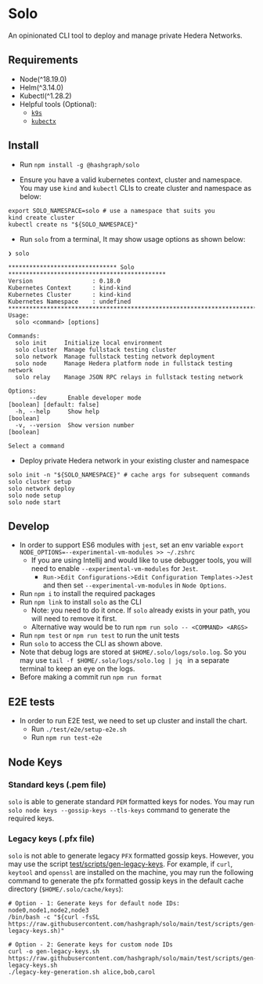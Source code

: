 # Solo

An opinionated CLI tool to deploy and manage private Hedera Networks.

## Requirements

* Node(^18.19.0)
* Helm(^3.14.0)
* Kubectl(^1.28.2)
* Helpful tools (Optional):
  * [`k9s`](https://k9scli.io/)
  * [`kubectx`](https://github.com/ahmetb/kubectx)

## Install

* Run `npm install -g @hashgraph/solo`

* Ensure you have a valid kubernetes context, cluster and namespace. You may use `kind` and `kubectl` CLIs to create
  cluster and namespace as below:

```
export SOLO_NAMESPACE=solo # use a namespace that suits you
kind create cluster
kubectl create ns "${SOLO_NAMESPACE}" 
```

* Run `solo` from a terminal, It may show usage options as shown below:

```
❯ solo

******************************* Solo *********************************************
Version                 : 0.18.0
Kubernetes Context      : kind-kind
Kubernetes Cluster      : kind-kind
Kubernetes Namespace    : undefined
**********************************************************************************
Usage:
  solo <command> [options]

Commands:
  solo init     Initialize local environment
  solo cluster  Manage fullstack testing cluster
  solo network  Manage fullstack testing network deployment
  solo node     Manage Hedera platform node in fullstack testing network
  solo relay    Manage JSON RPC relays in fullstack testing network

Options:
      --dev      Enable developer mode                                                        [boolean] [default: false]
  -h, --help     Show help                                                                                     [boolean]
  -v, --version  Show version number                                                                           [boolean]

Select a command
```

* Deploy private Hedera network in your existing cluster and namespace

```
solo init -n "${SOLO_NAMESPACE}" # cache args for subsequent commands
solo cluster setup
solo network deploy
solo node setup
solo node start
```

## Develop

* In order to support ES6 modules with `jest`, set an env
  variable `export NODE_OPTIONS=--experimental-vm-modules >> ~/.zshrc`
  * If you are using Intellij and would like to use debugger tools, you will need to
    enable `--experimental-vm-modules` for `Jest`.
    * `Run->Edit Configurations->Edit Configuration Templates->Jest` and then set `--experimental-vm-modules`
      in `Node Options`.
* Run `npm i` to install the required packages
* Run `npm link` to install `solo` as the CLI
  * Note: you need to do it once. If `solo` already exists in your path, you will need to remove it first.
  * Alternative way would be to run `npm run solo -- <COMMAND> <ARGS>`
* Run `npm test` or `npm run test` to run the unit tests
* Run `solo` to access the CLI as shown above.
* Note that debug logs are stored at `$HOME/.solo/logs/solo.log`. So you may use `tail -f $HOME/.solo/logs/solo.log | jq
  ` in a separate terminal to keep an eye on the logs.
* Before making a commit run `npm run format`

## E2E tests

* In order to run E2E test, we need to set up cluster and install the chart.
  * Run `./test/e2e/setup-e2e.sh`
  * Run `npm run test-e2e`

## Node Keys

### Standard keys (.pem file)

`solo` is able to generate standard `PEM` formatted keys for nodes. You may
run `solo node keys --gossip-keys --tls-keys`
command to generate the required keys.

### Legacy keys (.pfx file)

`solo` is not able to generate legacy `PFX` formatted gossip keys. However, you may use the
script [test/scripts/gen-legacy-keys](test/scripts/gen-legacy-keys.sh).
For example, if `curl`, `keytool` and `openssl` are installed on the machine, you may run the following command to
generate the pfx formatted gossip keys in the default
cache directory (`$HOME/.solo/cache/keys`):

```
# Option - 1: Generate keys for default node IDs: node0,node1,node2,node3
/bin/bash -c "${curl -fsSL  https://raw.githubusercontent.com/hashgraph/solo/main/test/scripts/gen-legacy-keys.sh)"

# Option - 2: Generate keys for custom node IDs
curl -o gen-legacy-keys.sh https://raw.githubusercontent.com/hashgraph/solo/main/test/scripts/gen-legacy-keys.sh
./legacy-key-generation.sh alice,bob,carol
```
